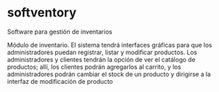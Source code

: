 # softventory
Software para gestión de inventarios

Módulo de inventario. El sistema tendrá interfaces gráficas para que los administradores puedan registrar, listar y modificar productos. 
Los administradores y clientes tendrán la opción de ver el catálogo de productos; allí, los clientes podrán agregarlos al carrito, y los administradores podrán
cambiar el stock de un producto y dirigirse a la interfaz de modificación de
producto